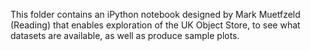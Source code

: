 This folder contains an iPython notebook designed by Mark Muetfzeld (Reading) that enables exploration of the UK Object Store, to see what datasets are available, as well as produce sample plots.
